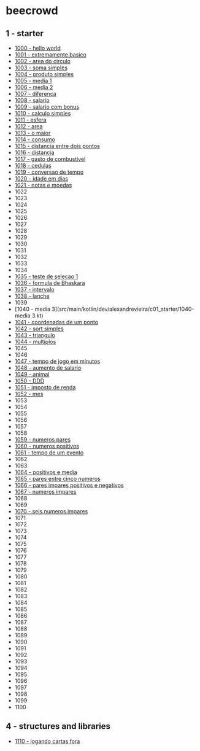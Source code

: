 # beecrowd

## 1 - starter
 - [1000 - hello world](src/main/kotlin/dev/alexandrevieira/c01_starter/1000-hello-world.kt)
 - [1001 - extremamente basico](src/main/kotlin/dev/alexandrevieira/c01_starter/1001-extremamente-basico.kt)
 - [1002 - area do circulo](src/main/kotlin/dev/alexandrevieira/c01_starter/1002-area-do-cirulo.kt)
 - [1003 - soma simples](src/main/kotlin/dev/alexandrevieira/c01_starter/1003-soma-simples.kt)
 - [1004 - produto simples](src/main/kotlin/dev/alexandrevieira/c01_starter/1004-produto-simples.kt)
 - [1005 - media 1](src/main/kotlin/dev/alexandrevieira/c01_starter/1005-media-1.kt)
 - [1006 - media 2](src/main/kotlin/dev/alexandrevieira/c01_starter/1006-media-2.kt)
 - [1007 - diferenca](src/main/kotlin/dev/alexandrevieira/c01_starter/1007-diferenca.kt)
 - [1008 - salario](src/main/kotlin/dev/alexandrevieira/c01_starter/1008-salario.kt)
 - [1009 - salario com bonus](src/main/kotlin/dev/alexandrevieira/c01_starter/1009-salario-com-bonus.kt)
 - [1010 - calculo simples](src/main/kotlin/dev/alexandrevieira/c01_starter/1010-calculo-simples.kt)
 - [1011 - esfera](src/main/kotlin/dev/alexandrevieira/c01_starter/1011-esfera.kt)
 - [1012 - area](src/main/kotlin/dev/alexandrevieira/c01_starter/1012-area.kt)
 - [1013 - o maior](src/main/kotlin/dev/alexandrevieira/c01_starter/1013-o-maior.kt)
 - [1014 - consumo](src/main/kotlin/dev/alexandrevieira/c01_starter/1014-consumo.kt)
 - [1015 - distancia entre dois pontos](src/main/kotlin/dev/alexandrevieira/c01_starter/1015-distancia-entre-dois-pontos.kt)
 - [1016 - distancia](src/main/kotlin/dev/alexandrevieira/c01_starter/1016-distancia.kt)
 - [1017 - gasto de combustivel](src/main/kotlin/dev/alexandrevieira/c01_starter/1017-gasto-de-combustivel.kt)
 - [1018 - cedulas](src/main/kotlin/dev/alexandrevieira/c01_starter/1018-cedulas.kt)
 - [1019 - conversao de tempo](src/main/kotlin/dev/alexandrevieira/c01_starter/1019-conversao-de-tempo.kt)
 - [1020 - idade em dias](src/main/kotlin/dev/alexandrevieira/c01_starter/1020-idade-em-dias.kt)
 - [1021 - notas e moedas](src/main/kotlin/dev/alexandrevieira/c01_starter/1021-notas-e-moedas.kt)
 - 1022
 - 1023
 - 1024
 - 1025
 - 1026
 - 1027
 - 1028
 - 1029
 - 1030
 - 1031
 - 1032
 - 1033
 - 1034
 - [1035 - teste de selecao 1](src/main/kotlin/dev/alexandrevieira/c01_starter/1035-teste-de-selecao-1.kt)
 - [1036 - formula de Bhaskara](src/main/kotlin/dev/alexandrevieira/c01_starter/1036-formula-de-bhaskara.kt)
 - [1037 - intervalo](src/main/kotlin/dev/alexandrevieira/c01_starter/1037-intervalo.kt)
 - [1038 - lanche](src/main/kotlin/dev/alexandrevieira/c01_starter/1038-lanche.kt)
 - 1039
 - [1040 - media 3](src/main/kotlin/dev/alexandrevieira/c01_starter/1040-media 3.kt)
 - [1041 - coordenadas de um ponto](src/main/kotlin/dev/alexandrevieira/c01_starter/1041-coordenadas-de-um-ponto.kt)
 - [1042 - sort simples](src/main/kotlin/dev/alexandrevieira/c01_starter/1042-sort-simples.kt)
 - [1043 - triangulo](src/main/kotlin/dev/alexandrevieira/c01_starter/1043-triangulo.kt)
 - [1044 - multiplos](src/main/kotlin/dev/alexandrevieira/c01_starter/1044-multiplos.kt)
 - 1045
 - 1046
 - [1047 - tempo de jogo em minutos](src/main/kotlin/dev/alexandrevieira/c01_starter/1047-tempo-do-jogo-em-minutos.kt)
 - [1048 - aumento de salario](src/main/kotlin/dev/alexandrevieira/c01_starter/1048-aumento-de-salario.kt)
 - [1049 - animal](src/main/kotlin/dev/alexandrevieira/c01_starter/1049-animal.kt)
 - [1050 - DDD](src/main/kotlin/dev/alexandrevieira/c01_starter/1050-ddd.kt)
 - [1051 - imposto de renda](src/main/kotlin/dev/alexandrevieira/c01_starter/1051-imposto-de-renda.kt)
 - [1052 - mes](src/main/kotlin/dev/alexandrevieira/c01_starter/1052-mes.kt)
 - 1053
 - 1054
 - 1055
 - 1056
 - 1057
 - 1058
 - [1059 - numeros pares](src/main/kotlin/dev/alexandrevieira/c01_starter/1059-pares.kt)
 - [1060 - numeros positivos](src/main/kotlin/dev/alexandrevieira/c01_starter/1060-numeros-positivos.kt)
 - [1061 - tempo de um evento](src/main/kotlin/dev/alexandrevieira/c01_starter/1061-tempo-de-um-evento.kt)
 - 1062
 - 1063
 - [1064 - positivos e media](src/main/kotlin/dev/alexandrevieira/c01_starter/1064-positivos-e-media.kt)
 - [1065 - pares entre cinco numeros](src/main/kotlin/dev/alexandrevieira/c01_starter/1065-pares-entre-cinco-numeros.kt)
 - [1066 - pares impares positivos e negativos](src/main/kotlin/dev/alexandrevieira/c01_starter/1066-pares-impares-positivos-e-negativos.kt)
 - [1067 - numeros impares](src/main/kotlin/dev/alexandrevieira/c01_starter/1067-numeros-impares.kt)
 - 1068
 - 1069
 - [1070 - seis numeros impares](src/main/kotlin/dev/alexandrevieira/c01_starter/1070-seis-numeros-impares.kt)
 - 1071
 - 1072
 - 1073
 - 1074
 - 1075
 - 1076
 - 1077
 - 1078
 - 1079
 - 1080
 - 1081
 - 1082
 - 1083
 - 1084
 - 1085
 - 1086
 - 1087
 - 1088
 - 1089
 - 1090
 - 1091
 - 1092
 - 1093
 - 1094
 - 1095
 - 1096
 - 1097
 - 1098
 - 1099
 - 1100

## 4 - structures and libraries

 - [1110 - jogando cartas fora](src/main/kotlin/dev/alexandrevieira/c04_structures_and_libs/1110-jogando-cartas-fora.kt)
